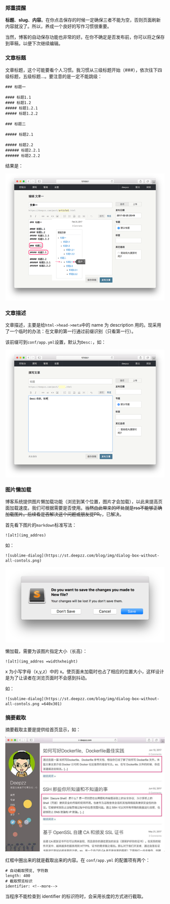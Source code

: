 ### 郑重提醒
**标题**、**slug**、**内容**。在你点击保存的时候一定确保三者不能为空，否则页面刷新内容就没了。所以，养成一个良好的写作习惯很重要。

当然，博客的自动保存功能也非常的好。在你不确定是否发布前，你可以将之保存到草稿，以便下次继续编辑。

### 文章标题
文章标题，这个可能要看个人习惯。我习惯从三级标题开始（###），依次往下四级标题，五级标题...。要注意的是一定不能跳级：
```
### 标题一

#### 标题1.1
#### 标题1.2
##### 标题1.2.1
##### 标题1.2.2

### 标题二

##### 标题2.1

##### 标题2.2
###### 标题2.2.1
###### 标题2.2.2
```

结果是：

![article-title](./img/article-title.png)

### 文章描述
文章描述，主要是给`html->head->meta`中的 name 为 description 用的。现采用了一个临时的办法：在文章的第一行通过前缀识别（只看第一行）。

该前缀可到`conf/app.yml`设置，默认为`Desc:`，如：

![article-description](./img/article-description.png)

### 图片懒加载
博客系统提供图片懒加载功能（浏览到某个位置，图片才会加载），以此来提高页面加载速度。我们可根据需要是否使用。~~当然由此带来的坏处就是rss不能够正确加载图片。后续看是否解决这个问题或朋友提PR。~~，已解决。

首先看下图片的`markdown`标准写法：
```
![alt](img_addres)
```
如：
```
![sublime-dialog](https://st.deepzz.com/blog/img/dialog-box-without-all-contols.png)
```
![sublime-dialog](./img/dialog-box-without-all-contols.png)

懒加载，需要为该图片指定大小（长高）：
```
![alt](img_addres =widthxheight)
```

x 为小写字母（x,y,z）中的 x。使页面未加载时也占了相应的位置大小，这样设计是为了让读者在浏览页面时不会感到抖动。

如：
```
![sublime-dialog](https://st.deepzz.com/blog/img/dialog-box-without-all-contols.png =640x301)
```

### 摘要截取
摘要截取主要是提供给首页显示，如：

![deepzz-home-page](./img/deepzz-home-page.jpeg)

红框中圈出来的就是截取出来的内容。在 `conf/app.yml` 的配置项有两个：

```
# 自动截取预览, 字符数
length: 400
# 截取预览标识
identifier: <!--more-->
```
当程序不能检查到 identifier 的标识符时，会采用长度的方式进行截取。

